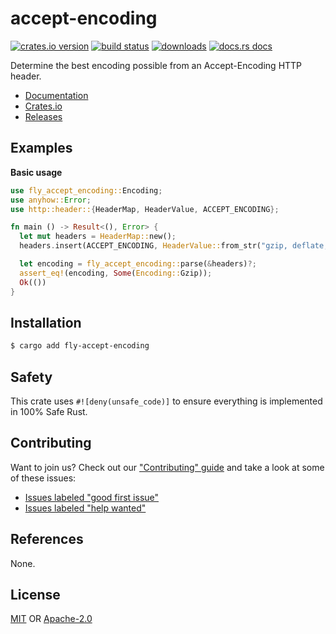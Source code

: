# accept-encoding
[![crates.io version][1]][2] [![build status][3]][4]
[![downloads][5]][6] [![docs.rs docs][7]][8]

Determine the best encoding possible from an Accept-Encoding HTTP header.

- [Documentation][8]
- [Crates.io][2]
- [Releases][releases]

## Examples
__Basic usage__
```rust
use fly_accept_encoding::Encoding;
use anyhow::Error;
use http::header::{HeaderMap, HeaderValue, ACCEPT_ENCODING};

fn main () -> Result<(), Error> {
  let mut headers = HeaderMap::new();
  headers.insert(ACCEPT_ENCODING, HeaderValue::from_str("gzip, deflate, br")?);

  let encoding = fly_accept_encoding::parse(&headers)?;
  assert_eq!(encoding, Some(Encoding::Gzip));
  Ok(())
}
```

## Installation
```sh
$ cargo add fly-accept-encoding
```

## Safety
This crate uses `#![deny(unsafe_code)]` to ensure everything is implemented in
100% Safe Rust.

## Contributing
Want to join us? Check out our ["Contributing" guide][contributing] and take a
look at some of these issues:

- [Issues labeled "good first issue"][good-first-issue]
- [Issues labeled "help wanted"][help-wanted]

## References
None.

## License
[MIT](./LICENSE-MIT) OR [Apache-2.0](./LICENSE-APACHE)

[1]: https://img.shields.io/crates/v/fly-accept-encoding.svg?style=flat-square
[2]: https://crates.io/crates/fly-accept-encoding
[3]: https://img.shields.io/travis/superfly/accept-encoding/master.svg?style=flat-square
[4]: https://travis-ci.org/superfly/accept-encoding
[5]: https://img.shields.io/crates/d/fly-accept-encoding.svg?style=flat-square
[6]: https://crates.io/crates/fly-accept-encoding
[7]: https://img.shields.io/badge/docs-latest-blue.svg?style=flat-square
[8]: https://docs.rs/fly-accept-encoding

[releases]: https://github.com/superfly/accept-encoding/releases
[contributing]: https://github.com/superfly/accept-encoding/blob/master.github/CONTRIBUTING.md
[good-first-issue]: https://github.com/superfly/accept-encoding/labels/good%20first%20issue
[help-wanted]: https://github.com/superfly/accept-encoding/labels/help%20wanted
